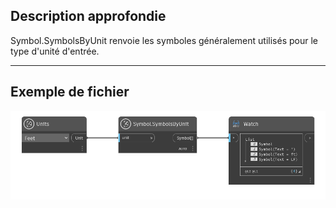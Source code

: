 ## Description approfondie
Symbol.SymbolsByUnit renvoie les symboles généralement utilisés pour le type d'unité d'entrée.
___
## Exemple de fichier

![Symbol.SymbolsByUnit](./DynamoUnits.Symbol.SymbolsByUnit_img.png)

